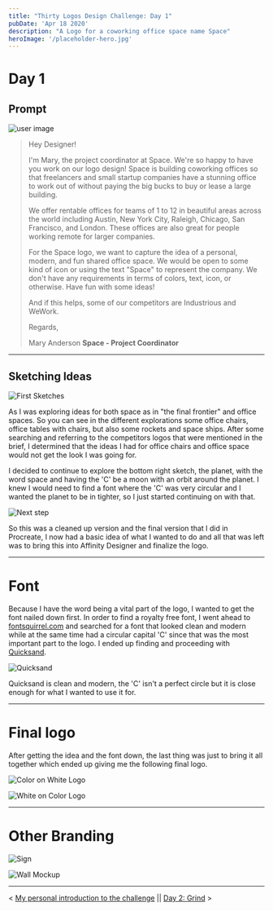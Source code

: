 ```yaml
---
title: "Thirty Logos Design Challenge: Day 1"
pubDate: 'Apr 18 2020'
description: "A Logo for a coworking office space name Space"
heroImage: '/placeholder-hero.jpg'
---
```


# Day 1

## Prompt

![user image](/blog-images/design/thirty-logos/day-1/user.png)

> Hey Designer!
>
> I'm Mary, the project coordinator at Space. We're so happy to have you work on our logo design! Space is building coworking offices so that freelancers and small startup companies have a stunning office to work out of without paying the big bucks to buy or lease a large building.
>
> We offer rentable offices for teams of 1 to 12 in beautiful areas across the world including Austin, New York City, Raleigh, Chicago, San Francisco, and London. These offices are also great for people working remote for larger companies.
>
> For the Space logo, we want to capture the idea of a personal, modern, and fun shared office space. We would be open to some kind of icon or using the text "Space" to represent the company. We don't have any requirements in terms of colors, text, icon, or otherwise. Have fun with some ideas!
>
> And if this helps, some of our competitors are Industrious and WeWork.
>
> Regards,
> 
> Mary Anderson
> **Space - Project Coordinator**

---

## Sketching Ideas

![First Sketches](/blog-images/design/thirty-logos/day-1/Day_1_Sketches.jpg)

As I was exploring ideas for both space as in "the final frontier" and office spaces. So you can see in the different explorations some office chairs, office tables with chairs, but also some rockets and space ships. After some searching and referring to the competitors logos that were mentioned in the brief, I determined that the ideas I had for office chairs and office space would not get the look I was going for. 

I decided to continue to explore the bottom right sketch, the planet, with the word space and having the 'C' be a moon with an orbit around the planet. I knew I would need to find a font where the 'C' was very circular and I wanted the planet to be in tighter, so I just started continuing on with that.

![Next step](/blog-images/design/thirty-logos/day-1/Day_1_Next_step.jpg)

So this was a cleaned up version and the final version that I did in Procreate, I now had a basic idea of what I wanted to do and all that was left was to bring this into Affinity Designer and finalize the logo.

---

# Font

Because I have the word being a vital part of the logo, I wanted to get the font nailed down first. In order to find a royalty free font, I went ahead to [fontsquirrel.com](https://www.fontsquirrel.com) and searched for a font that looked clean and modern while at the same time had a circular capital 'C' since that was the most important part to the logo. I ended up finding and proceeding with [Quicksand](https://www.fontsquirrel.com/fonts/quicksand).

![Quicksand](/blog-images/design/thirty-logos/day-1/Quicksand.png)

Quicksand is clean and modern, the 'C' isn't a perfect circle but it is close enough for what I wanted to use it for.

---

# Final logo

After getting the idea and the font down, the last thing was just to bring it all together which ended up giving me the following final logo.

![Color on White Logo](/blog-images/design/thirty-logos/day-1/Artboard1.png)

![White on Color Logo](/blog-images/design/thirty-logos/day-1/Artboard2.png)

---

# Other Branding

![Sign](/blog-images/design/thirty-logos/day-1/Sign-mockup.png)

![Wall Mockup](/blog-images/design/thirty-logos/day-1/Wall-mockup.png)

---

< [My personal introduction to the challenge](/design/thirty-logos-challenge/intro) || 
[Day 2: Grind](/design/thirty-logos-challenge/day-2) >